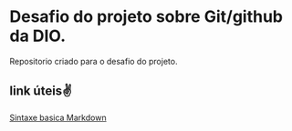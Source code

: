 # Desafio do projeto sobre Git/github da DIO.
Repositorio criado para o desafio do projeto.

## link úteis:v:
[Sintaxe basica Markdown](https://www.markdownguide.org/basic-syntax/)
